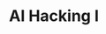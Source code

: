 ---
title: AI Hacking I
time_start: 2023-03-23T18:00:00.000-05:00
time_close: ""
week_number: 9
credit:
 - Anusha Ghosh
featured: true
location: Siebel CS 1404 + Zoom
slides: Week 09_ AI Hacking I.pdf
recording: "https://youtu.be/wi6GigFDog8"
tags:
 - misc
 - ai
---